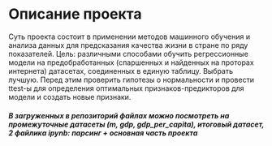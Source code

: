 # Описание проекта
Суть проекта состоит в применении методов машинного обучения и анализа данных для предсказания качества жизни в стране по ряду показателей.
Цель: различными способами обучить регрессионные модели на предобработанных (спаршенных и найденных на проторах интернета) датасетах, соединенных в единую таблицу. Выбрать лучшую. 
Перед этим проверить гипотезы о нормальности и провести ttest-ы для определения оптимальных признаков-предикторов для модели и создать новые признаки.

##### В загруженных в репозиторий файлах можно посмотреть на промежуточные датасеты (m, gdp, gdp_per_capita), итоговый датасет, 2 файлика ipynb: парсинг + основная часть проекта


